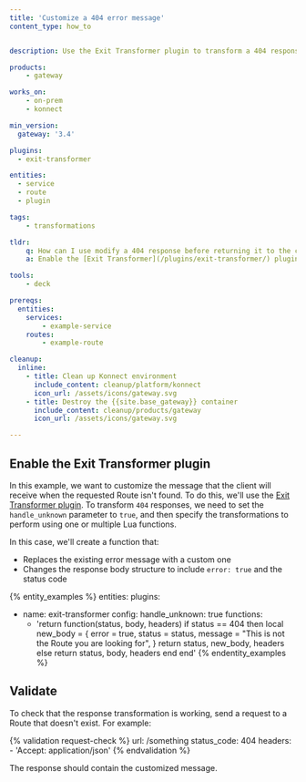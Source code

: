 ```yaml
---
title: 'Customize a 404 error message'
content_type: how_to


description: Use the Exit Transformer plugin to transform a 404 response before returning it to the client.

products:
    - gateway

works_on:
    - on-prem
    - konnect

min_version:
  gateway: '3.4'

plugins:
  - exit-transformer

entities: 
  - service
  - route
  - plugin

tags:
    - transformations

tldr:
    q: How can I use modify a 404 response before returning it to the client?
    a: Enable the [Exit Transformer](/plugins/exit-transformer/) plugin, configure a Lua function with the transformation you want to perform, and set the `config.handle_unknown` parameter to `true`.

tools:
    - deck

prereqs:
  entities:
    services:
        - example-service
    routes:
        - example-route

cleanup:
  inline:
    - title: Clean up Konnect environment
      include_content: cleanup/platform/konnect
      icon_url: /assets/icons/gateway.svg
    - title: Destroy the {{site.base_gateway}} container
      include_content: cleanup/products/gateway
      icon_url: /assets/icons/gateway.svg

---
```


## Enable the Exit Transformer plugin

In this example, we want to customize the message that the client will receive when the requested Route isn't found.
To do this, we'll use the [Exit Transformer plugin](/plugins/exit-transformer/). To transform `404` responses, we need to set the `handle_unknown` parameter to `true`, and then specify the transformations to perform using one or multiple Lua functions. 

In this case, we'll create a function that:
* Replaces the existing error message with a custom one
* Changes the response body structure to include `error: true` and the status code

{% entity_examples %}
entities:
  plugins:
  - name: exit-transformer
    config: 
      handle_unknown: true
      functions:
      - 'return function(status, body, headers)
          if status == 404 then
            local new_body = {
                error = true,
                status = status,
                message = "This is not the Route you are looking for",
            }
            return status, new_body, headers
          else
            return status, body, headers
          end
         end'
{% endentity_examples %}


## Validate

To check that the response transformation is working, send a request to a Route that doesn't exist. For example:

{% validation request-check %}
url: /something
status_code: 404
headers:
    - 'Accept: application/json'
{% endvalidation %}

The response should contain the customized message.